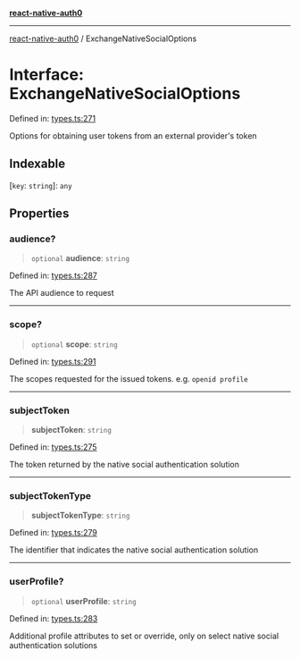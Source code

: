 [**react-native-auth0**](../README.md)

---

[react-native-auth0](../globals.md) / ExchangeNativeSocialOptions

# Interface: ExchangeNativeSocialOptions

Defined in: [types.ts:271](https://github.com/auth0/react-native-auth0/blob/64b3136e2ba68da80f979438fc7bc3abab9becdd/src/types.ts#L271)

Options for obtaining user tokens from an external provider's token

## Indexable

\[`key`: `string`\]: `any`

## Properties

### audience?

> `optional` **audience**: `string`

Defined in: [types.ts:287](https://github.com/auth0/react-native-auth0/blob/64b3136e2ba68da80f979438fc7bc3abab9becdd/src/types.ts#L287)

The API audience to request

---

### scope?

> `optional` **scope**: `string`

Defined in: [types.ts:291](https://github.com/auth0/react-native-auth0/blob/64b3136e2ba68da80f979438fc7bc3abab9becdd/src/types.ts#L291)

The scopes requested for the issued tokens. e.g. `openid profile`

---

### subjectToken

> **subjectToken**: `string`

Defined in: [types.ts:275](https://github.com/auth0/react-native-auth0/blob/64b3136e2ba68da80f979438fc7bc3abab9becdd/src/types.ts#L275)

The token returned by the native social authentication solution

---

### subjectTokenType

> **subjectTokenType**: `string`

Defined in: [types.ts:279](https://github.com/auth0/react-native-auth0/blob/64b3136e2ba68da80f979438fc7bc3abab9becdd/src/types.ts#L279)

The identifier that indicates the native social authentication solution

---

### userProfile?

> `optional` **userProfile**: `string`

Defined in: [types.ts:283](https://github.com/auth0/react-native-auth0/blob/64b3136e2ba68da80f979438fc7bc3abab9becdd/src/types.ts#L283)

Additional profile attributes to set or override, only on select native social authentication solutions
